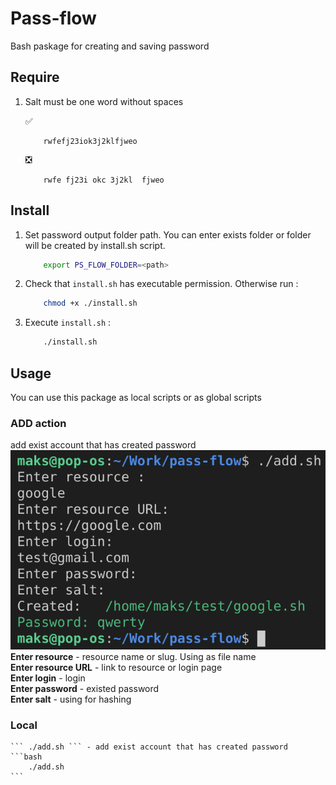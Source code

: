 # Pass-flow
Bash paskage for creating and saving password

## Require
1. Salt must be one word without spaces    
    
    :white_check_mark: 
    ```
        rwfefj23iok3j2klfjweo
    ```    
    :negative_squared_cross_mark:    
    ```
        rwfe fj23i okc 3j2kl  fjweo
    ```  
## Install
1. Set password output folder path. You can enter exists folder or folder will be created by install.sh script. 
    ```bash
        export PS_FLOW_FOLDER=<path>
    ```
2. Check that ``` install.sh ``` has executable permission. Otherwise run :   
    ```bash
        chmod +x ./install.sh
    ```

3.  Execute ``` install.sh ``` :   
    ```bash
        ./install.sh
    ```    
## Usage 
You can use this package as local scripts or as global scripts    
### ADD action 
add exist account that has created password 
![Alt text](./images/add_action.png?raw=true "Title")   
__Enter resource__ - resource name or slug. Using as file name    
__Enter resource URL__ - link to resource or login page    
__Enter login__ - login    
__Enter password__ - existed password    
__Enter salt__ - using for hashing    
### Local
    ``` ./add.sh ``` - add exist account that has created password
    ```bash
        ./add.sh 
    ```